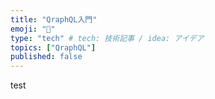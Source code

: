 ```yaml
---
title: "QraphQL入門"
emoji: "🙆"
type: "tech" # tech: 技術記事 / idea: アイデア
topics: ["QraphQL"]
published: false
---
```

test